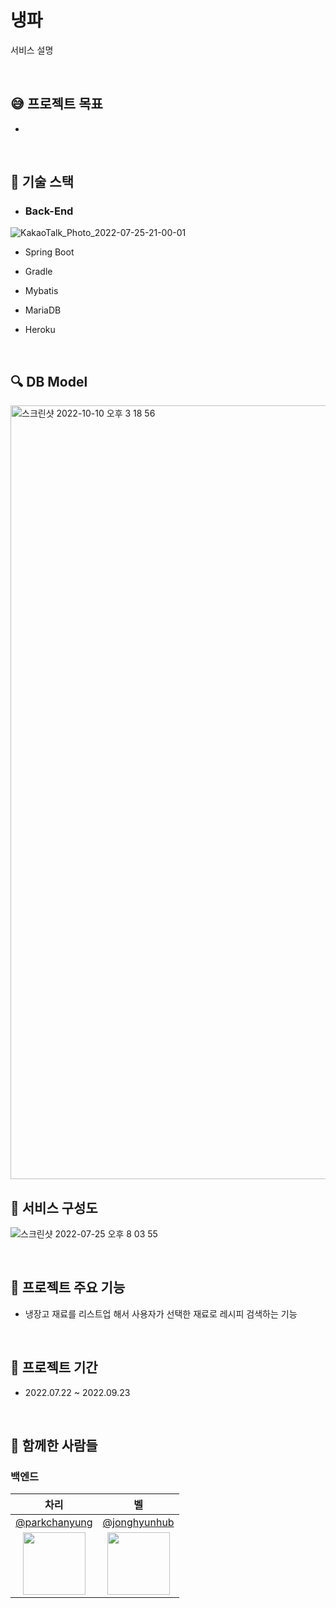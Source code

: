 # 냉파

서비스 설명


<br>

## :sweat_smile: 프로젝트 목표

-

<br>

## :rocket: 기술 스택

* ### Back-End

![KakaoTalk_Photo_2022-07-25-21-00-01](https://user-images.githubusercontent.com/67010993/180773002-6ae83375-62bf-4394-99ed-c8b24c3e42ba.png)

- Spring Boot
- Gradle
- Mybatis
- MariaDB

- Heroku

<br>

## :mag: DB Model


<img width="1238" alt="스크린샷 2022-10-10 오후 3 18 56" src="https://user-images.githubusercontent.com/67010993/194808012-a1366774-3bb1-4317-854d-2fb271f4616f.png">

<br>

## :monocle_face: 서비스 구성도

![스크린샷 2022-07-25 오후 8 03 55](
https://user-images.githubusercontent.com/50781066/180764659-b5d83b62-3715-4b39-b4d1-0a2bec764b83.png
)

<br>

## :monocle_face: 프로젝트 주요 기능

- 냉장고 재료를 리스트업 해서 사용자가 선택한 재료로 레시피 검색하는 기능

<br>

## :calendar: 프로젝트 기간

-  2022.07.22 ~ 2022.09.23

<br>

## :construction_worker: 함께한 사람들

### 백엔드

|                                차리                                    |                              벨                                           | 
| :-------------------------------------------------------------------: | :----------------------------------------------------------------------: |
|                [@parkchanyung](https://github.com/parkchanyung)       |              [@jonghyunhub](https://github.com/jonghyunhub)              | 
|<img src="https://avatars.githubusercontent.com/jieunjenchoi" width="100"> | <img src="https://avatars.githubusercontent.com/jonghyunhub" width="100"> |
